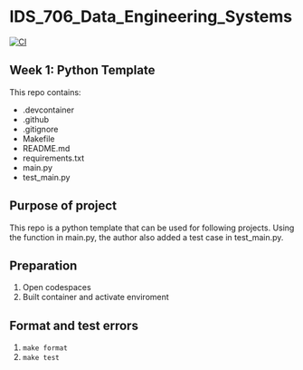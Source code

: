 # IDS_706_Data_Engineering_Systems
[![CI](https://github.com/TianoRao/IDS_706_Data_Engineering_Systems/actions/workflows/ci.yml/badge.svg)](https://github.com/TianoRao/IDS_706_Data_Engineering_Systems/actions/workflows/ci.yml)

## Week 1: Python Template
This repo contains:
- .devcontainer
- .github
- .gitignore
- Makefile
- README.md
- requirements.txt
- main.py
- test_main.py

## Purpose of project
This repo is a python template that can be used for following projects. Using the function in main.py, the author also added a test case in test_main.py.

## Preparation
1. Open codespaces
2. Built container and activate enviroment

## Format and test errors
1. `make format`
2. `make test`


